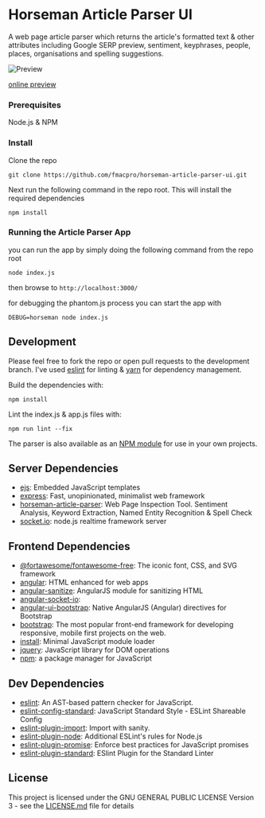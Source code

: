 # Horseman Article Parser UI

A web page article parser which returns the article's formatted text & other attributes including Google SERP preview, sentiment, keyphrases, people, places, organisations and spelling suggestions.

![Preview](https://i.imgur.com/daCGQSu.png "App Preview")

[online preview](https://inspector.fmac.pro/)

### Prerequisites

Node.js & NPM

### Install

Clone the repo

```
git clone https://github.com/fmacpro/horseman-article-parser-ui.git
```

Next run the following command in the repo root. This will install the required dependencies

```
npm install
```

### Running the Article Parser App

you can run the app by simply doing the following command from the repo root

```
node index.js
```

then browse to `http://localhost:3000/`

for debugging the phantom.js process you can start the app with

```
DEBUG=horseman node index.js
```


## Development

Please feel free to fork the repo or open pull requests to the development branch. I've used [eslint](https://eslint.org/) for linting & [yarn](https://yarnpkg.com/en/) for dependency management. 

Build the dependencies with:
```
npm install
```

Lint the index.js & app.js files with:
```
npm run lint --fix
```

The parser is also available as an [NPM module](https://github.com/fmacpro/horseman-article-parser) for use in your own projects.

## Server Dependencies

- [ejs](https://ghub.io/ejs): Embedded JavaScript templates
- [express](https://ghub.io/express): Fast, unopinionated, minimalist web framework
- [horseman-article-parser](https://ghub.io/horseman-article-parser): Web Page Inspection Tool. Sentiment Analysis, Keyword Extraction, Named Entity Recognition &amp; Spell Check
- [socket.io](https://ghub.io/socket.io): node.js realtime framework server

## Frontend Dependencies

- [@fortawesome/fontawesome-free](https://ghub.io/@fortawesome/fontawesome-free): The iconic font, CSS, and SVG framework
- [angular](https://ghub.io/angular): HTML enhanced for web apps
- [angular-sanitize](https://ghub.io/angular-sanitize): AngularJS module for sanitizing HTML
- [angular-socket-io](https://ghub.io/angular-socket-io): 
- [angular-ui-bootstrap](https://ghub.io/angular-ui-bootstrap): Native AngularJS (Angular) directives for Bootstrap
- [bootstrap](https://ghub.io/bootstrap): The most popular front-end framework for developing responsive, mobile first projects on the web.
- [install](https://ghub.io/install): Minimal JavaScript module loader
- [jquery](https://ghub.io/jquery): JavaScript library for DOM operations
- [npm](https://ghub.io/npm): a package manager for JavaScript

## Dev Dependencies

- [eslint](https://ghub.io/eslint): An AST-based pattern checker for JavaScript.
- [eslint-config-standard](https://ghub.io/eslint-config-standard): JavaScript Standard Style - ESLint Shareable Config
- [eslint-plugin-import](https://ghub.io/eslint-plugin-import): Import with sanity.
- [eslint-plugin-node](https://ghub.io/eslint-plugin-node): Additional ESLint&#39;s rules for Node.js
- [eslint-plugin-promise](https://ghub.io/eslint-plugin-promise): Enforce best practices for JavaScript promises
- [eslint-plugin-standard](https://ghub.io/eslint-plugin-standard): ESlint Plugin for the Standard Linter

## License

This project is licensed under the GNU GENERAL PUBLIC LICENSE Version 3 - see the [LICENSE.md](LICENSE.md) file for details
